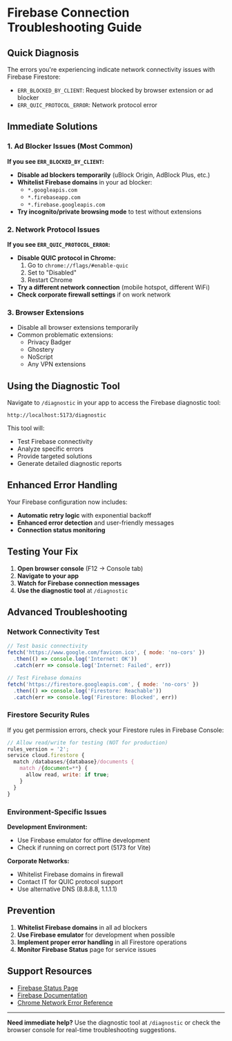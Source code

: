 # Firebase Connection Troubleshooting Guide

## Quick Diagnosis

The errors you're experiencing indicate network connectivity issues with Firebase Firestore:

- `ERR_BLOCKED_BY_CLIENT`: Request blocked by browser extension or ad blocker
- `ERR_QUIC_PROTOCOL_ERROR`: Network protocol error

## Immediate Solutions

### 1. Ad Blocker Issues (Most Common)
**If you see `ERR_BLOCKED_BY_CLIENT`:**

- **Disable ad blockers temporarily** (uBlock Origin, AdBlock Plus, etc.)
- **Whitelist Firebase domains** in your ad blocker:
  - `*.googleapis.com`
  - `*.firebaseapp.com`
  - `*.firebase.googleapis.com`
- **Try incognito/private browsing mode** to test without extensions

### 2. Network Protocol Issues
**If you see `ERR_QUIC_PROTOCOL_ERROR`:**

- **Disable QUIC protocol in Chrome:**
  1. Go to `chrome://flags/#enable-quic`
  2. Set to "Disabled"
  3. Restart Chrome
- **Try a different network connection** (mobile hotspot, different WiFi)
- **Check corporate firewall settings** if on work network

### 3. Browser Extensions
- Disable all browser extensions temporarily
- Common problematic extensions:
  - Privacy Badger
  - Ghostery
  - NoScript
  - Any VPN extensions

## Using the Diagnostic Tool

Navigate to `/diagnostic` in your app to access the Firebase diagnostic tool:

```
http://localhost:5173/diagnostic
```

This tool will:
- Test Firebase connectivity
- Analyze specific errors
- Provide targeted solutions
- Generate detailed diagnostic reports

## Enhanced Error Handling

Your Firebase configuration now includes:
- **Automatic retry logic** with exponential backoff
- **Enhanced error detection** and user-friendly messages
- **Connection status monitoring**

## Testing Your Fix

1. **Open browser console** (F12 → Console tab)
2. **Navigate to your app**
3. **Watch for Firebase connection messages**
4. **Use the diagnostic tool** at `/diagnostic`

## Advanced Troubleshooting

### Network Connectivity Test
```javascript
// Test basic connectivity
fetch('https://www.google.com/favicon.ico', { mode: 'no-cors' })
  .then(() => console.log('Internet: OK'))
  .catch(err => console.log('Internet: Failed', err))

// Test Firebase domains
fetch('https://firestore.googleapis.com', { mode: 'no-cors' })
  .then(() => console.log('Firestore: Reachable'))
  .catch(err => console.log('Firestore: Blocked', err))
```

### Firestore Security Rules
If you get permission errors, check your Firestore rules in Firebase Console:

```javascript
// Allow read/write for testing (NOT for production)
rules_version = '2';
service cloud.firestore {
  match /databases/{database}/documents {
    match /{document=**} {
      allow read, write: if true;
    }
  }
}
```

### Environment-Specific Issues

**Development Environment:**
- Use Firebase emulator for offline development
- Check if running on correct port (5173 for Vite)

**Corporate Networks:**
- Whitelist Firebase domains in firewall
- Contact IT for QUIC protocol support
- Use alternative DNS (8.8.8.8, 1.1.1.1)

## Prevention

1. **Whitelist Firebase domains** in all ad blockers
2. **Use Firebase emulator** for development when possible
3. **Implement proper error handling** in all Firestore operations
4. **Monitor Firebase Status** page for service issues

## Support Resources

- [Firebase Status Page](https://status.firebase.google.com/)
- [Firebase Documentation](https://firebase.google.com/docs)
- [Chrome Network Error Reference](https://chromium.googlesource.com/chromium/src/+/master/net/base/net_error_list.h)

---

**Need immediate help?** Use the diagnostic tool at `/diagnostic` or check the browser console for real-time troubleshooting suggestions.
